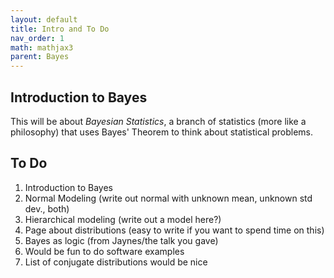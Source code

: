 ```yaml
---
layout: default
title: Intro and To Do
nav_order: 1
math: mathjax3
parent: Bayes
---
```


## Introduction to Bayes
This will be about _Bayesian Statistics_, a branch of statistics (more like a philosophy) that uses Bayes' Theorem to think about statistical problems. 

## To Do
 1. Introduction to Bayes
 1. Normal Modeling (write out normal with unknown mean, unknown std dev., both)
 1. Hierarchical modeling (write out a model here?)
 1. Page about distributions (easy to write if you want to spend time on this)
 1. Bayes as logic (from Jaynes/the talk you gave)
 1. Would be fun to do software examples
 1. List of conjugate distributions would be nice